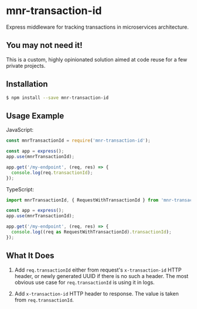 # mnr-transaction-id

Express middleware for tracking transactions in microservices architecture.

## You may not need it!

This is a custom, highly opinionated solution aimed at code reuse for a few private projects.

## Installation

```bash
$ npm install --save mnr-transaction-id
```

## Usage Example

JavaScript:
```javascript
const mnrTransactionId = require('mnr-transaction-id');

const app = express();
app.use(mnrTransactionId);

app.get('/my-endpoint', (req, res) => {
  console.log(req.transactionId);
});
```

TypeScript:
```typescript
import mnrTransactionId, { RequestWithTransactionId } from 'mnr-transaction-id';

const app = express();
app.use(mnrTransactionId);

app.get('/my-endpoint', (req, res) => {
  console.log((req as RequestWithTransactionId).transactionId);
});
```

## What It Does

1. Add `req.transactionId` either from request's `x-transaction-id` HTTP header, or newly generated UUID if there is no such a header. The most obvious use case for `req.transactionId` is using it in logs.

2. Add `x-transaction-id` HTTP header to response. The value is taken from `req.transactionId`.
